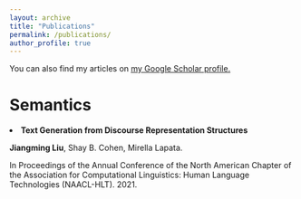 ```yaml
---
layout: archive
title: "Publications"
permalink: /publications/
author_profile: true
---
```


You can also find my articles on <u><a href="https://scholar.google.com/citations?user=8kOZVRsAAAAJ&hl=en">my Google Scholar profile</a>.</u>

Semantics
=====

<li>
<b>Text Generation from Discourse Representation Structures</b>

<strong>Jiangming Liu</strong>, Shay B. Cohen, Mirella Lapata. 

In Proceedings of the Annual Conference of the North American Chapter of the Association for Computational Linguistics: Human Language Technologies (NAACL-HLT). 2021.
</li>	
